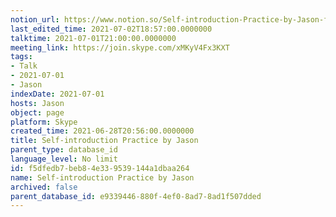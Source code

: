 ```yaml
---
notion_url: https://www.notion.so/Self-introduction-Practice-by-Jason-f5dfedb7beb84e339539144a1dbaa264
last_edited_time: 2021-07-02T18:57:00.0000000
talktime: 2021-07-01T21:00:00.0000000
meeting_link: https://join.skype.com/xMKyV4Fx3KXT
tags:
- Talk
- 2021-07-01
- Jason
indexDate: 2021-07-01
hosts: Jason
object: page
platform: Skype
created_time: 2021-06-28T20:56:00.0000000
title: Self-introduction Practice by Jason
parent_type: database_id
language_level: No limit
id: f5dfedb7-beb8-4e33-9539-144a1dbaa264
name: Self-introduction Practice by Jason
archived: false
parent_database_id: e9339446-880f-4ef0-8ad7-8ad1f507dded
---
```







